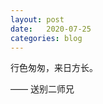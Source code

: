 ```yaml
---
layout: post
date:   2020-07-25
categories: blog
---
```


行色匆匆，来日方长。  

&mdash;&mdash; 送别二师兄









